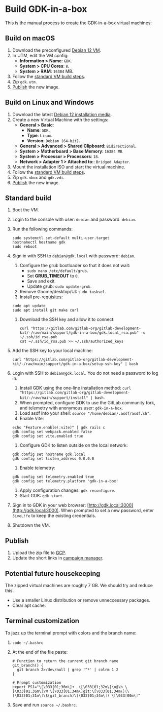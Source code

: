 # Build GDK-in-a-box

This is the manual process to create the GDK-in-a-box virtual machines:

## Build on macOS

1. Download the preconfigured [Debian 12 VM](https://mac.getutm.app/gallery/debian-12).
1. In UTM, edit the VM config:
   - **Information > Name**: `GDK`.
   - **System > CPU Cores**: `8`.
   - **System > RAM**: `16384` MB.
1. Follow the [standard VM build steps](#standard-build).
1. Zip `gdk.utm`.
1. [Publish](#publish) the new image.

## Build on Linux and Windows

1. Download the latest [Debian 12 installation media](https://cdimage.debian.org/debian-cd/current/amd64/iso-cd/).
1. Create a new Virtual Machine with the settings:
   - **General > Basic**:
     - **Name**: `GDK`.
     - **Type**: `Linux`.
     - **Version**: `Debian (64-bit)`.
   - **General > Advanced > Shared Clipboard**: `Bidirectional`.
   - **System > Motherboard > Base Memory**: `16384 MB`.
   - **System > Processor > Processors**: `18`.
   - **Network > Adapter 1 > Attached to:**: `Bridged Adapter`.
1. Mount the installation ISO and start the virtual machine.
1. Follow the [standard VM build steps](#standard-build).
1. Zip `gdk.vbox` and `gdk.vdi`.
1. [Publish](#publish) the new image.

## Standard build

1. Boot the VM.
1. Login to the console with user: `debian` and password: `debian`.
1. Run the following commands:

   ```shell
   sudo systemctl set-default multi-user.target
   hostnamectl hostname gdk
   sudo reboot
   ```

1. Sign in with SSH to `debian@gdk.local` with password: `debian`.
   1. Configure the grub bootloader so that it does not wait:
      - ```sudo nano /etc/default/grub```.
      - Set **GRUB_TIMEOUT** to `0`.
      - Save and exit.
      - Update grub: ```sudo update-grub```.
   1. Remove Gnome/desktop/UI: ```sudo tasksel```.
   1. Install pre-requisites:

   ```shell
   sudo apt update
   sudo apt install git make curl
   ```

   1. Download the SSH key and allow it to connect:
    
      ```shell
      curl "https://gitlab.com/gitlab-org/gitlab-development-kit/-/raw/main/support/gdk-in-a-box/gdk.local_rsa.pub" -o ~/.ssh/id_rsa.pub
      cat ~/.ssh/id_rsa.pub >> ~/.ssh/authorized_keys
      ```

1. Add the SSH key to your local machine:

   ```shell
   curl "https://gitlab.com/gitlab-org/gitlab-development-kit/-/raw/main/support/gdk-in-a-box/setup-ssh-key" | bash
   ```

1. Login with SSH to `debian@gdk.local`. You do not need a password to log in.
   1. Install GDK using the one-line installation method: ```curl "https://gitlab.com/gitlab-org/gitlab-development-kit/-/raw/main/support/install" | bash```.
   1. When prompted, configure GDK to use the GitLab community fork, and telemetry with anonymous user: `gdk-in-a-box`.
   1. Load asdf into your shell: ```source "/home/debian/.asdf/asdf.sh"```.
   1. Enable Vite: 
  
   ```shell
   echo "Feature.enable(:vite)" | gdk rails c
   gdk config set webpack.enabled false
   gdk config set vite.enabled true
   ```

   1. Configure GDK to listen outside on the local network:

   ```shell
   gdk config set hostname gdk.local
   gdk config set listen_address 0.0.0.0
   ```

   1. Enable telemetry:

   ```shell
   gdk config set telemetry.enabled true
   gdk config set telemetry.platform 'gdk-in-a-box'
   ```

   1. Apply configuration changes: ```gdk reconfigure```.
   1. Start GDK: ```gdk start```.
1. Sign in to GDK in your web browser: [http://gdk.local:3000](http://gdk.local:3000).
   When prompted to set a new password, enter `5iveL!fe` to keep the existing credentials.
1. Shutdown the VM.

## Publish

1. Upload the zip file to [GCP](https://console.cloud.google.com/storage/browser/contributor-success-public).
1. Update the short links in [campaign manager](https://campaign-manager.gitlab.com/campaigns/view/94).

## Potential future housekeeping

The zipped virtual machines are roughly 7 GB.
We should try and reduce this.

- Use a smaller Linux distribution or remove unneccessary packages.
- Clear apt cache.

## Terminal customization

To jazz up the terminal prompt with colors and the branch name: 

1. `code ~/.bashrc`
1. At the end of the file paste: 

   ```shell
   # Function to return the current git branch name
   git_branch() {
     git branch 2>/dev/null | grep '^*' | colrm 1 2
   }

   # Prompt customization 
   export PS1="\[\033[01;36m\]➜  \[\033[01;32m\]\u@\h \[\033[01;36m\]\W \[\033[01;34m\]git:\[\033[01;34m\](\[\033[01;31m\]\$(git_branch)\[\033[01;34m\]) \[\033[00m\]"
   ```

1. Save and run `source ~/.bashrc`.
